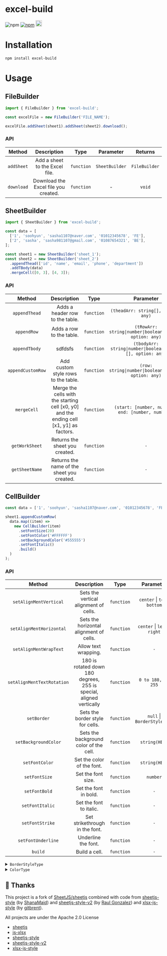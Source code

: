 # excel-build

![npm](https://img.shields.io/npm/dt/excel-build)
[![npm](https://img.shields.io/npm/v/excel-build)](https://www.npmjs.com/package/excel-build)
<a href="https://excel-build.vercel.app/en" target="_blank">
<img height="20px" src="https://img.shields.io/badge/📚-%20Docs-%23000000"/>
</a>

# Installation

```sh
npm install excel-build
```

# Usage

## FileBuilder

```jsx
import { FileBuilder } from 'excel-build';

const excelFile = new FileBuilder('FILE_NAME');

excelFile.addSheet(sheet1).addSheet(sheet2).download();
```

### API

|   Method   |             Description              |    Type    |   Parameter    |    Returns    |
| :--------: | :----------------------------------: | :--------: | :------------: | :-----------: |
| `addSheet` |    Add a sheet to the Excel file.    | `function` | `SheetBuilder` | `FileBuilder` |
| `download` | Download the Excel file you created. | `function` |       -        |    `void`     |

## SheetBuilder

```jsx
import { SheetBuilder } from 'excel-build';

const data = [
  ['1', 'soohyun', 'sasha1107@naver.com', '01012345678', 'FE'],
  ['2', 'sasha', 'sasha981107@gmail.com', '01087654321', 'BE'],
];

const sheet1 = new SheetBuilder('sheet_1');
const sheet2 = new SheetBuilder('sheet_2')
  .appendThead(['id', 'name', 'email', 'phone', 'department'])
  .addTBody(data)
  .mergeCell([0, 3], [4, 3]);
```

### API

|      Method       |                                       Description                                        |    Type    |                          Parameter                           |    Returns     |
| :---------------: | :--------------------------------------------------------------------------------------: | :--------: | :----------------------------------------------------------: | :------------: |
|   `appendThead`   |                             Adds a header row to the table.                              | `function` |             `(theadArr: string[], option: any)`              | `SheetBuilder` |
|    `appendRow`    |                                 Adds a row to the table.                                 | `function` |  `(tRowArr: string\|number\|boolean\|Date[], option: any)`   | `SheetBuilder` |
|   `appendTbody`   |                                         sdfdsfs                                          | `function` | `(tbodyArr: string\|number\|boolean\|Date[][], option: any)` | `SheetBuilder` |
| `appendCustomRow` |                           Add custom style rows to the table.                            | `function` |    `(row: string\|number\|boolean\|Date[], option: any)`     | `SheetBuilder` |
|    `mergeCell`    | Merge the cells with the starting cell [x0, y0] and the ending cell [x1, y1] as factors. | `function` |      `(start: [number, number], end: [number, number])`      | `SheetBuilder` |
|  `getWorkSheet`   |                              Returns the sheet you created.                              | `function` |                             `-`                              | `SheetBuilder` |
|  `getSheetName`   |                        Returns the name of the sheet you created.                        | `function` |                             `-`                              |    `string`    |

## CellBuilder

```jsx
const data = ['1', 'soohyun', 'sasha1107@naver.com', '01012345678', 'FE'];

sheet1.appendCustomRow(
  data.map((item) =>
    new CellBuilder(item)
      .setFontSize(20)
      .setFontColor('#FFFFFF')
      .setBackgroundColor('#555555')
      .setFontItalic()
      .build()
  )
);
```

### API

|           Method           |                             Description                             |    Type    |           Parameter           |    Returns    |
| :------------------------: | :-----------------------------------------------------------------: | :--------: | :---------------------------: | :-----------: |
|   `setAlignMentVertical`   |                Sets the vertical alignment of cells.                | `function` | `center` \| `top` \| `bottom` | `CellBuilder` |
|  `setAlignMentHorizontal`  |               Sets the horizontal alignment of cells.               | `function` | `center` \| `left` \| `right` | `CellBuilder` |
|   `setAlignMentWrapText`   |                        Allow text wrapping.                         | `function` |              `-`              | `CellBuilder` |
| `setAlignMentTextRotation` | 180 is rotated down 180 degrees, 255 is special, aligned vertically | `function` |      `0 to 180, or 255`       | `CellBuilder` |
|        `setBorder`         |                  Sets the border style for cells.                   | `function` |  `null` \| `BorderStyleType`  | `CellBuilder` |
|    `setBackgroundColor`    |               Sets the background color of the cell.                | `function` |         `string(HEX)`         | `CellBuilder` |
|       `setFontColor`       |                     Set the color of the font.                      | `function` |         `string(HEX)`         | `CellBuilder` |
|       `setFontSize`        |                         Set the font size.                          | `function` |           `number`            | `CellBuilder` |
|       `setFontBold`        |                        Set the font in bold.                        | `function` |              `-`              | `CellBuilder` |
|      `setFontItalic`       |                       Set the font to italic.                       | `function` |              `-`              | `CellBuilder` |
|      `setFontStrike`       |                   Set strikethrough in the font.                    | `function` |              `-`              | `CellBuilder` |
|     `setFontUnderline`     |                         Underline the font.                         | `function` |              `-`              | `CellBuilder` |
|          `build`           |                            Build a cell.                            | `function` |              `-`              | `CellBuilder` |

<details>
  <summary><code>BorderStyleType</code></summary>

```ts
type BorderType =
  | 'dashDotDot'
  | 'dashDot'
  | 'dashed'
  | 'dotted'
  | 'hair'
  | 'mediumDashDotDot'
  | 'mediumDashDot'
  | 'mediumDashed'
  | 'medium'
  | 'slantDashDot'
  | 'thick'
  | 'thin';

type BorderStyleType = {
  top?: { style: BorderType; color: ColorType };
  bottom?: { style: BorderType; color: ColorType };
  left?: { style: BorderType; color: ColorType };
  right?: { style: BorderType; color: ColorType };
  diagonal?: {
    style: BorderType;
    color: ColorType;
    diagonalUp: boolean;
    diagonalDown: boolean;
  };
};
```

</details>

<details>
  <summary><code>ColorType</code></summary>

```ts
type ColorType = {
  rgb?: string;
  theme?: number;
  tint?: number;
};
```

</details>

## 🙏 Thanks

This project is a fork of [SheetJS/sheetjs](https://github.com/sheetjs/sheetjs) combined with code from
[sheetjs-style](https://www.npmjs.com/package/sheetjs-style) (by [ShanaMaid](https://github.com/ShanaMaid/))
and [sheetjs-style-v2](https://www.npmjs.com/package/sheetjs-style-v2) (by [Raul Gonzalez](https://www.npmjs.com/~armandourbina)) and [xlsx-js-style](https://github.com/gitbrent/xlsx-js-style) (by [gitbrent](https://github.com/gitbrent)).

All projects are under the Apache 2.0 License

- [sheetjs](https://github.com/SheetJS/sheetjs)
- [js-xlsx](https://github.com/protobi/js-xlsx)
- [sheetjs-style](https://www.npmjs.com/package/sheetjs-style)
- [sheetjs-style-v2](https://www.npmjs.com/package/sheetjs-style-v2)
- [xlsx-js-style](https://www.npmjs.com/package/xlsx-js-style)
